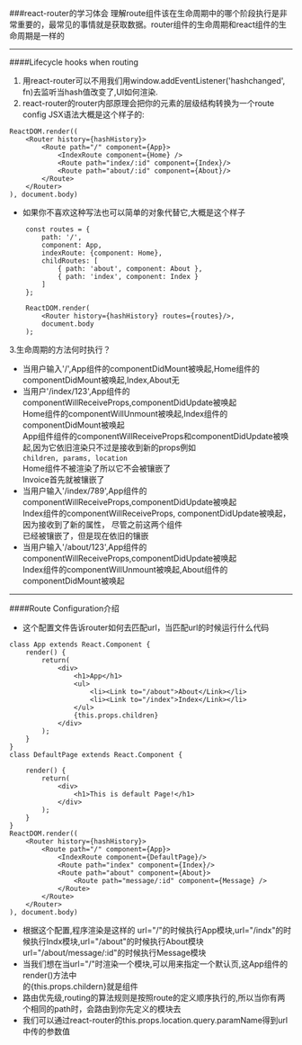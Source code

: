 ###react-router的学习体会
理解route组件该在生命周期中的哪个阶段执行是非常重要的，最常见的事情就是获取数据。router组件的生命周期和react组件的生命周期是一样的
* * *
####Lifecycle hooks when routing
1.	用react-router可以不用我们用window.addEventListener('hashchanged', fn)去监听当hash值改变了,UI如何渲染.  
2.	react-router的router内部原理会把你的<Route>元素的层级结构转换为一个route config JSX语法大概是这个样子的:  
```
ReactDOM.render((
	<Router history={hashHistory}>
		<Route path="/" component={App}>
			<IndexRoute component={Home} />
			<Route path="index/:id" component={Index}/>
			<Route path="about/:id" component={About}/>
		</Route>	
	</Router>
), document.body)
```
-	如果你不喜欢这种写法也可以简单的对象代替它,大概是这个样子  
```
	const routes = {
		path: '/',
		component: App,
		indexRoute: {component: Home},
		childRoutes: [
			{ path: 'about', component: About },
			{ path: 'index', component: Index }
		]
	};
	
	ReactDOM.render(
		<Router history={hashHistory} routes={routes}/>,
		document.body
	);
```
3.生命周期的方法何时执行？   
+	当用户输入'/',App组件的componentDidMount被唤起,Home组件的componentDidMount被唤起,Index,About无  
+	当用户'/index/123',App组件的componentWillReceiveProps,componentDidUpdate被唤起    
Home组件的componentWillUnmount被唤起,Index组件的componentDidMount被唤起  
App组件组件的componentWillReceiveProps和componentDidUpdate被唤起,因为它依旧渲染只不过是接收到新的props例如  
`children, params, location`  
Home组件不被渲染了所以它不会被镶嵌了  
Invoice首先就被镶嵌了  
+	当用户输入'/index/789',App组件的componentWillReceiveProps,componentDidUpdate被唤起    
Index组件的componentWillReceiveProps, componentDidUpdate被唤起，因为接收到了新的属性，  尽管之前这两个组件  
已经被镶嵌了，但是现在依旧的镶嵌 
+	当用户输入'/about/123',App组件的componentWillReceiveProps,componentDidUpdate被唤起    
Index组件的componentWillUnmount被唤起,About组件的componentDidMount被唤起     
* * *
####Route Configuration介绍
-	这个配置文件告诉router如何去匹配url，当匹配url的时候运行什么代码  
```
class App extends React.Component {
	render() {
		return(
			<div>
				<h1>App</h1>
				<ul>
					<li><Link to="/about">About</Link></li>
					<li><Link to="/index">Index</Link></li>
				</ul>
				{this.props.children}
			</div>
		);
	}
}
class DefaultPage extends React.Component {
	
	render() {
		return(
			<div>
				<h1>This is default Page!</h1>
			</div>
		);
	}
}
ReactDOM.render((
	<Router history={hashHistory}>
		<Route path="/" component={App}>
			<IndexRoute component={DefaultPage}/>
			<Route path="index" component={Index}/>
			<Route path="about" component={About}>
				<Route path="message/:id" component={Message} />
			</Route>
		</Route>	
	</Router>
), document.body)
```
-	根据这个配置,程序渲染是这样的 url="/"的时候执行App模块,url="/indx"的时候执行Indx模块,url="/about"的时候执行About模块  
url="/about/message/:id"的时候执行Message模块  
-	当我们想在当url="/"时渲染一个模块,可以用<IndexRoute component={xxx} />来指定一个默认页,这App组件的render()方法中  
的{this.props.childern}就是<DefaultPage>组件
-	路由优先级,routing的算法规则是按照route的定义顺序执行的,所以当你有两个相同的path时，会路由到你先定义的模块去  
-	我们可以通过react-router的this.props.location.query.paramName得到url中传的参数值  

